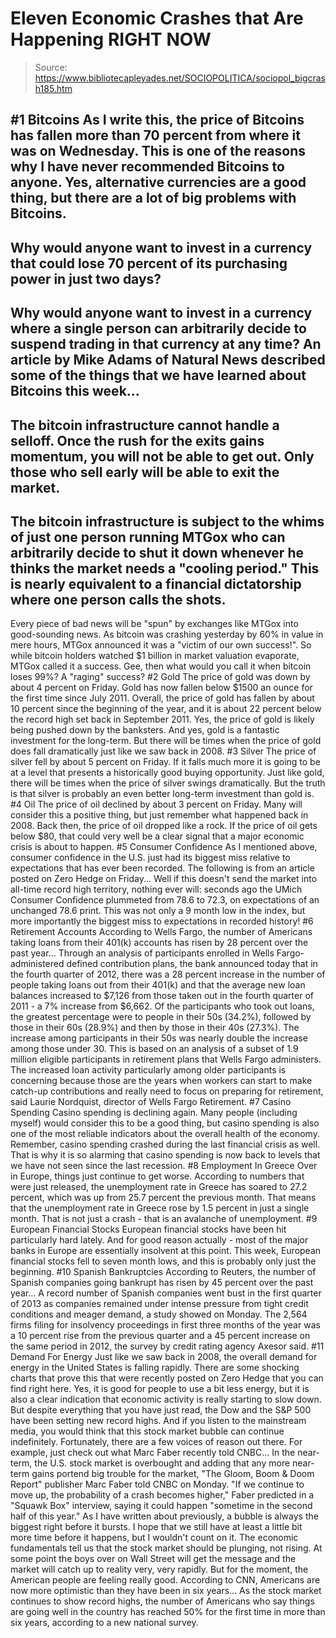# Eleven Economic Crashes that Are Happening RIGHT NOW

> Source: https://www.bibliotecapleyades.net/SOCIOPOLITICA/sociopol_bigcrash185.htm

#1 Bitcoins
As I write this, the price of Bitcoins has
fallen
more than 70 percent from where it was on Wednesday.
This is one of the reasons why I have never
recommended Bitcoins to anyone. Yes, alternative currencies are a good
thing, but there are a lot of big problems with Bitcoins.
-
Why would anyone want to invest in a
currency that could lose 70 percent of its purchasing power in
just two days?
-
Why would anyone want to invest in a
currency where a single person can arbitrarily decide to suspend
trading in that currency at any time?
An article
by Mike Adams of Natural News described some of the things that we
have learned about Bitcoins this week...
-
The bitcoin infrastructure cannot
handle a selloff. Once the rush for the exits gains momentum, you will not be able to get out. Only those who sell early
will be able to exit the market.
-
The bitcoin infrastructure is
subject to the whims of just one person running MTGox who can
arbitrarily decide to shut it down whenever he thinks the market
needs a "cooling period." This is nearly equivalent to a
financial dictatorship where one person calls the shots.
-
Every piece of bad news will be
"spun" by exchanges like MTGox into good-sounding news. As
bitcoin was crashing yesterday by 60% in value in mere hours,
MTGox announced it was a "victim of our own success!". So while bitcoin holders watched $1 billion in market valuation
evaporate, MTGox called it a success. Gee, then what would you
call it when bitcoin loses 99%? A "raging" success?
#2 Gold
The price of gold was down
by about 4 percent on Friday.
Gold has now fallen below $1500 an ounce for
the first time since July 2011. Overall, the price of gold has fallen by
about 10 percent since the beginning of the year, and it is
about 22 percent below the record high set back in September 2011.
Yes, the price of gold
is likely being pushed down by the banksters.
And yes, gold is a fantastic investment for
the long-term. But there will be times when the price of gold does fall
dramatically just like we saw back in 2008.
#3 Silver
The price of silver fell
by about 5 percent on Friday. If it falls much more it is going to
be at a level that presents a historically good buying opportunity.
Just like gold, there will be times when the
price of silver swings dramatically. But the truth is that silver is
probably an even better long-term investment than gold is.
#4 Oil
The price of oil declined
by about 3 percent on Friday.
Many will consider this a positive thing,
but just remember what happened back in 2008. Back then, the price of
oil dropped like a rock. If the price of oil gets below $80, that could
very well be a clear signal that a major economic crisis is about to
happen.
#5 Consumer
Confidence
As I mentioned above, consumer confidence in
the U.S. just had its biggest miss relative to expectations that has
ever been recorded.
The following is from an article posted on
Zero Hedge
on Friday...
Well if this doesn't send the
market into all-time record high territory, nothing ever will:
seconds ago the UMich Consumer Confidence plummeted from 78.6 to
72.3, on expectations of an unchanged 78.6 print.
This was not only a 9 month low in the
index, but more importantly the
biggest miss to expectations in recorded history!
#6 Retirement
Accounts
According to Wells
Fargo, the number of Americans taking loans from their 401(k)
accounts has risen by 28 percent over the past year...
Through an analysis of participants
enrolled in Wells Fargo-administered defined contribution plans, the
bank announced today that in the fourth quarter of 2012, there was a
28 percent increase in the number of people taking loans out from
their 401(k) and that the average new loan balances increased to
$7,126 from those taken out in the fourth quarter of 2011 - a 7%
increase from $6,662.
Of the participants who took out loans,
the greatest percentage were to people in their 50s (34.2%),
followed by those in their 60s (28.9%) and then by those in their
40s (27.3%).
The increase among participants in their
50s was nearly double the increase among those under 30.
This is based on an analysis of a subset
of 1.9 million eligible participants in retirement plans that Wells
Fargo administers.
The increased loan activity
particularly among older participants is concerning because
those are the years when workers can start to make catch-up
contributions and really need to focus on preparing for
retirement, said Laurie Nordquist, director of Wells Fargo
Retirement.
#7 Casino
Spending
Casino spending is declining again.
Many people (including myself) would
consider this to be a good thing, but casino spending is also one of the
most reliable indicators about the overall health of the economy.
Remember, casino spending crashed during the last financial crisis as
well.
That is why it is so alarming that casino
spending is now back to levels that we have not seen
since the last recession.
#8 Employment In
Greece
Over in Europe, things just continue to get
worse.
According to numbers that were just
released, the unemployment rate in Greece has soared to
27.2 percent, which was up from 25.7 percent the previous month.
That means that the unemployment rate in Greece rose by 1.5 percent in
just a single month.
That is not just a crash - that is an
avalanche of unemployment.
#9 European
Financial Stocks
European financial stocks have been hit
particularly hard lately. And for good reason actually - most of the
major banks in Europe are essentially insolvent at this point.
This week, European financial stocks fell
to seven month lows, and this is probably only just the beginning.
#10 Spanish
Bankruptcies
According to
Reuters, the number of Spanish companies going bankrupt has risen by
45 percent over the past year...
A record number of Spanish companies
went bust in the first quarter of 2013 as companies remained under
intense pressure from tight credit conditions and meager demand, a
study showed on Monday.
The 2,564 firms filing for insolvency
proceedings in first three months of the year was a 10 percent rise
from the previous quarter and a 45 percent increase on the same
period in 2012, the survey by credit rating agency Axesor said.
#11 Demand For
Energy
Just like we saw back in 2008, the overall
demand for energy in the United States is falling rapidly. There are
some shocking charts that prove this that were recently posted on Zero
Hedge that you can find
right here.
Yes, it is good for people to use a bit less
energy, but it is also a clear indication that economic activity is
really starting to slow down.
But despite everything that you have just
read, the Dow and the S&P 500 have been setting new
record highs. And if you listen to the
mainstream media, you would think that this
stock market bubble can continue indefinitely.
Fortunately, there are a few voices of
reason out there.
For example, just check out what Marc Faber recently
told
CNBC...
In the near-term, the U.S. stock market
is overbought and adding that any more near-term gains portend big
trouble for the market, "The Gloom, Boom & Doom Report" publisher
Marc Faber told CNBC on Monday.
"If we continue to move up, the
probability of a crash becomes higher," Faber predicted in a "Squawk
Box" interview, saying it could happen "sometime in the second half
of this year."
As I have written about
previously, a bubble is always the biggest right before it bursts. I
hope that we still have at least a little bit more time before it
happens, but I wouldn't count on it.
The
economic fundamentals tell us that the stock market should be
plunging, not rising. At some point the boys over on Wall Street will
get the message and the market will catch up to reality very, very
rapidly.
But for the moment, the American people are
feeling really good.
According to
CNN, Americans are now more optimistic than they have been in six
years...
As the stock market continues to show
record highs, the number of Americans who say things are going well
in the country has reached 50% for the first time in more than six
years, according to a new national survey.
